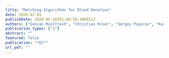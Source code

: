 ```yaml
---
title: "Matching Algorithms for Blood Donation"
date: 2020-01-01
publishDate: 2020-05-16T01:00:50.406911Z
authors: ["Duncan Mcelfresh", "Christian Kroer", "Sergey Pupyrev", "Karthik Sankararaman", "Zack Chauvin", "Neil Dexter", "Eric Sodomka", "John Dickerson"]
publication_types: ["1"]
abstract: ""
featured: false
publication: "*EC*"
url_pdf: ""
---
```


